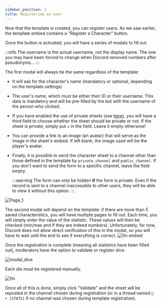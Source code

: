 ```yaml
---
sidebar_position: 2
title: Registering an user
---
```

Now that the template is created, you can register users. As we saw earlier, the template embed contains a "Register a Character" button.

Once the button is activated, you will have a series of modals to fill out.

:::info
The username is the actual username, not the display name. The one you may have been forced to change when Discord removed numbers after pseudonyms...
:::

The first modal will always be the same regardless of the template:
- It will ask for the character's name (mandatory or optional, depending on the template settings)
- The user's name, which must be either their ID or their username. This data is mandatory and will be pre-filled by the bot with the username of the person who clicked.
- If you have enabled the use of private sheets (see [here](../admin/model/index.md#whats-next)), you will have a third field to choose whether the sheet should be private or not. If the sheet is private, simply put `x` in the field. Leave it empty otherwise!
- You can provide a link to an image (an avatar) that will serve as the image in the sheet's embed. If left blank, the image used will be the player's avatar.
- Finally, it is possible to send the character sheet to a channel other than those defined in the template by `private_channel` and `public_channel`. If you don't want to send the form to a specific channel, leave the field empty.

	:::warning
	The form can only be hidden **if** the form is private. Even if the record is sent to a channel inaccessible to other users, they will be able to view it without this option.
	:::


![Page_1](/assets/register/register_user_P1.png)

The second modal will depend on the template: if there are more than 5 saved characteristics, you will have multiple pages to fill out. Each time, you will simply enter the value of the statistic. These values will then be checked (min/max and if they are indeed numbers). Unfortunately, for now, Discord does not allow direct verification of this in the modal, so you will have to wait until the end to see if everything is correct.
![fin embed](/assets/register/fin_stat.png)


Once the registration is complete (meaning all statistics have been filled out), moderators have the option to validate or register dice.

![modal_dice](/assets/register/add_dice.png)

Each die must be registered manually.

![fin](/assets/register/fin_embed.png)

Once all of this is done, simply click "Validate" and the sheet will be reposted in the channel chosen during registration (or in a thread named `📝 • [STATS]` if no channel was chosen during template registration).